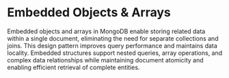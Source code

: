 # Embedded Objects & Arrays

Embedded objects and arrays in MongoDB enable storing related data within a single document, eliminating the need for separate collections and joins. This design pattern improves query performance and maintains data locality. Embedded structures support nested queries, array operations, and complex data relationships while maintaining document atomicity and enabling efficient retrieval of complete entities.